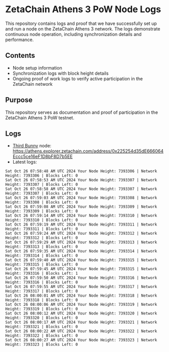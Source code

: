 # ZetaChain Athens 3 PoW Node Logs
This repository contains logs and proof that we have successfully set up and run a node on the ZetaChain Athens 3 network. The logs demonstrate continuous node operation, including synchronization details and performance.

## Contents
- Node setup information
- Synchronization logs with block height details
- Ongoing proof of work logs to verify active participation in the ZetaChain network

## Purpose
This repository serves as documentation and proof of participation in the ZetaChain Athens 3 PoW testnet.

## Logs

- [Third Bunny](https://thirdbunny.xyz/) node: https://athens.explorer.zetachain.com/address/0x225254d35dE666064Eccc5ce16eF1D8bF8D7b5EE
- Latest logs:
```
Sat Oct 26 07:58:48 AM UTC 2024 Your Node Height: 7393306 | Network Height: 7393306 | Blocks Left: 0
Sat Oct 26 07:58:53 AM UTC 2024 Your Node Height: 7393307 | Network Height: 7393307 | Blocks Left: 0
Sat Oct 26 07:58:58 AM UTC 2024 Your Node Height: 7393307 | Network Height: 7393307 | Blocks Left: 0
Sat Oct 26 07:59:03 AM UTC 2024 Your Node Height: 7393308 | Network Height: 7393308 | Blocks Left: 0
Sat Oct 26 07:59:08 AM UTC 2024 Your Node Height: 7393309 | Network Height: 7393309 | Blocks Left: 0
Sat Oct 26 07:59:14 AM UTC 2024 Your Node Height: 7393310 | Network Height: 7393310 | Blocks Left: 0
Sat Oct 26 07:59:19 AM UTC 2024 Your Node Height: 7393311 | Network Height: 7393311 | Blocks Left: 0
Sat Oct 26 07:59:24 AM UTC 2024 Your Node Height: 7393312 | Network Height: 7393312 | Blocks Left: 0
Sat Oct 26 07:59:29 AM UTC 2024 Your Node Height: 7393313 | Network Height: 7393313 | Blocks Left: 0
Sat Oct 26 07:59:35 AM UTC 2024 Your Node Height: 7393314 | Network Height: 7393314 | Blocks Left: 0
Sat Oct 26 07:59:40 AM UTC 2024 Your Node Height: 7393315 | Network Height: 7393315 | Blocks Left: 0
Sat Oct 26 07:59:45 AM UTC 2024 Your Node Height: 7393315 | Network Height: 7393316 | Blocks Left: 1
Sat Oct 26 07:59:50 AM UTC 2024 Your Node Height: 7393316 | Network Height: 7393316 | Blocks Left: 0
Sat Oct 26 07:59:55 AM UTC 2024 Your Node Height: 7393317 | Network Height: 7393317 | Blocks Left: 0
Sat Oct 26 08:00:01 AM UTC 2024 Your Node Height: 7393318 | Network Height: 7393318 | Blocks Left: 0
Sat Oct 26 08:00:06 AM UTC 2024 Your Node Height: 7393319 | Network Height: 7393319 | Blocks Left: 0
Sat Oct 26 08:00:12 AM UTC 2024 Your Node Height: 7393320 | Network Height: 7393320 | Blocks Left: 0
Sat Oct 26 08:00:17 AM UTC 2024 Your Node Height: 7393321 | Network Height: 7393321 | Blocks Left: 0
Sat Oct 26 08:00:22 AM UTC 2024 Your Node Height: 7393322 | Network Height: 7393322 | Blocks Left: 0
Sat Oct 26 08:00:27 AM UTC 2024 Your Node Height: 7393323 | Network Height: 7393323 | Blocks Left: 0
```
